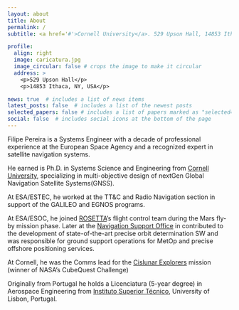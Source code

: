```yaml
---
layout: about
title: About
permalink: /
subtitle: <a href='#'>Cornell University</a>. 529 Upson Hall, 14853 Ithaca, NY, USA

profile:
  align: right
  image: caricatura.jpg
  image_circular: false # crops the image to make it circular
  address: >
    <p>529 Upson Hall</p>
    <p>14853 Ithaca, NY, USA</p>

news: true  # includes a list of news items
latest_posts: false  # includes a list of the newest posts
selected_papers: false # includes a list of papers marked as "selected={true}"
social: false  # includes social icons at the bottom of the page
---
```



Filipe Pereira is a Systems Engineer with a decade of professional experience at the European Space Agency and a recognized expert in satellite navigation systems.

He earned is Ph.D. in Systems Science and Engineering from [Cornell University](http://cornell.edu), specializing in multi-objective design of nextGen Global Navigation Satellite Systems(GNSS).

At ESA/ESTEC, he worked at the TT&C and Radio Navigation section in support of the GALILEO and EGNOS programs. 

At ESA/ESOC, he joined [ROSETTA](https://www.esa.int/Science_Exploration/Space_Science/Rosetta)’s flight control team during the Mars fly-by mission phase. 
Later at the [Navigation Support Office](http://navigation-office.esa.int) in contributed to the development of state-of-the-art precise orbit determination SW and was responsible for ground support operations for MetOp and precise offshore positioning services. 

At Cornell, he was the Comms lead for the [Cislunar Explorers](https://www.nasa.gov/directorates/spacetech/centennial_challenges/cubequest/cislunar-explorers) mission (winner of NASA’s CubeQuest Challenge)

Originally from Portugal he holds a Licenciatura (5-year degree) in Aerospace Engineering from [Instituto Superior Técnico](https://tecnico.ulisboa.pt/en/about-tecnico/), University of Lisbon, Portugal.